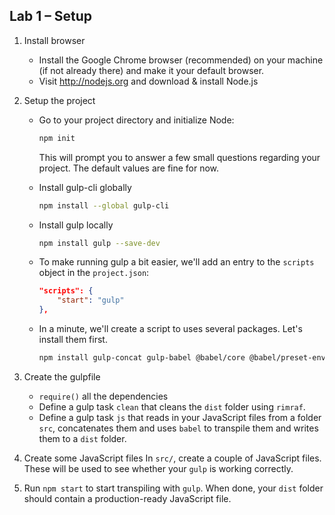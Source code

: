 ## Lab 1 – Setup

1. Install browser

	* Install the Google Chrome browser (recommended) on your machine (if not already there) and make it your default browser.
	* Visit http://nodejs.org and download & install Node.js

1. Setup the project
	* Go to your project directory and initialize Node:
		```bash
		npm init
		```

		This will prompt you to answer a few small questions regarding your project. The default values are fine for now.
	* Install gulp-cli globally
		```bash
		npm install --global gulp-cli
		```
	* Install gulp locally
		```bash
		npm install gulp --save-dev
		```
	* To make running gulp a bit easier, we'll add an entry to the `scripts` object in the `project.json`:
		```json
		"scripts": {
			"start": "gulp"
		},
		```
	* In a minute, we'll create a script to uses several packages. Let's install them first.
		```bash
		npm install gulp-concat gulp-babel @babel/core @babel/preset-env rimraf --save-dev
		```

1. Create the gulpfile
	* `require()` all the dependencies
	* Define a gulp task `clean` that cleans the `dist` folder using `rimraf`.
	* Define a gulp task `js` that reads in your JavaScript files from a folder `src`, concatenates them and uses `babel` to transpile them and writes them to a `dist` folder.

1. Create some JavaScript files
   In `src/`, create a couple of JavaScript files. These will be used to see whether your `gulp` is working correctly.

1. Run `npm start` to start transpiling with `gulp`. When done, your `dist` folder should contain a production-ready JavaScript file.